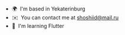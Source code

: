 * 🌍  I'm based in Yekaterinburg
* ✉️  You can contact me at [shoshiid@mail.ru](mailto:shoshiid@mail.ru)
* 🧠  I'm learning Flutter
